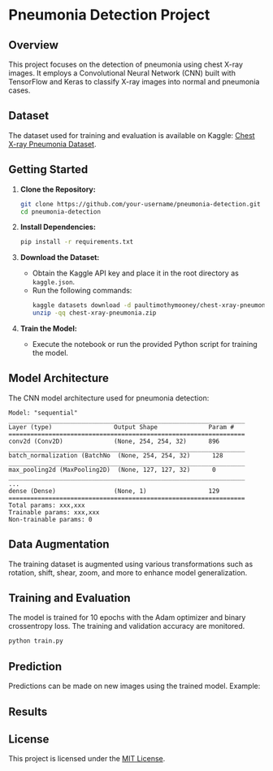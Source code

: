 # Pneumonia Detection Project


## Overview

This project focuses on the detection of pneumonia using chest X-ray images. It employs a Convolutional Neural Network (CNN) built with TensorFlow and Keras to classify X-ray images into normal and pneumonia cases.

## Dataset

The dataset used for training and evaluation is available on Kaggle: [Chest X-ray Pneumonia Dataset](https://www.kaggle.com/paultimothymooney/chest-xray-pneumonia).

## Getting Started

1. **Clone the Repository:**
   ```bash
   git clone https://github.com/your-username/pneumonia-detection.git
   cd pneumonia-detection
   ```

2. **Install Dependencies:**
   ```bash
   pip install -r requirements.txt
   ```

3. **Download the Dataset:**
   - Obtain the Kaggle API key and place it in the root directory as `kaggle.json`.
   - Run the following commands:
     ```bash
     kaggle datasets download -d paultimothymooney/chest-xray-pneumonia
     unzip -qq chest-xray-pneumonia.zip
     ```

4. **Train the Model:**
   - Execute the notebook or run the provided Python script for training the model.

## Model Architecture

The CNN model architecture used for pneumonia detection:

```plaintext
Model: "sequential"
_________________________________________________________________
Layer (type)                 Output Shape              Param #
=================================================================
conv2d (Conv2D)              (None, 254, 254, 32)      896
_________________________________________________________________
batch_normalization (BatchNo  (None, 254, 254, 32)      128
_________________________________________________________________
max_pooling2d (MaxPooling2D)  (None, 127, 127, 32)      0
_________________________________________________________________
...
dense (Dense)                (None, 1)                 129
=================================================================
Total params: xxx,xxx
Trainable params: xxx,xxx
Non-trainable params: 0
```

## Data Augmentation

The training dataset is augmented using various transformations such as rotation, shift, shear, zoom, and more to enhance model generalization.

## Training and Evaluation

The model is trained for 10 epochs with the Adam optimizer and binary crossentropy loss. The training and validation accuracy are monitored.

```bash
python train.py
```

## Prediction

Predictions can be made on new images using the trained model. Example:


## Results


## License

This project is licensed under the [MIT License](LICENSE).


